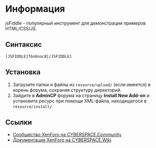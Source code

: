 # Информация

jsFiddle - популярный инструмент для демонстрации примеров HTML/CSS/JS.

## Синтаксис

```
[JSFIDDLE]f6n8noc8[/JSFIDDLE]
```

## Установка

1. Загрузите папки и файлы из `resource/upload/` (если имеется) в корень форума, сохраняя структуру директорий.
2. Зайдите в **AdminCP** форума на страницу **Install New Add-on** и установите ресурс при помощи XML-файла, находящегося в `resource/install/`.

## Ссылки

- [Сообщество XenForo на CYBERSPACE.Community](//cyberspace.community/forums/30/)
- [Документация XenForo на CYBERSPACE.Wiki](//xenforo.cyberspace.wiki/)
